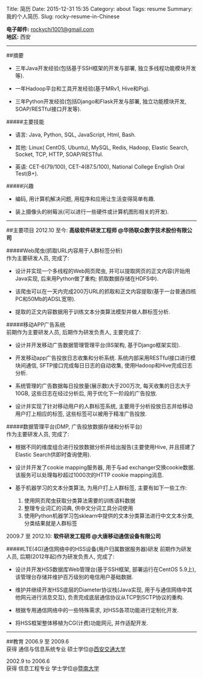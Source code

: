 Title: 简历
Date: 2015-12-31 15:35
Category: about
Tags: resume
Summary: 我的个人简历.
Slug: rocky-resume-in-Chinese

**电子邮件:** [rockychi1001@gmail.com](mailto:rockychi1001@gmail.com "my email")  
**地区:** 西安

----
##摘要	   
* 三年Java开发经验(包括基于SSH框架的开发与部署, 独立多线程功能模块开发等).

* 一年Hadoop平台和工具开发经验(基于MRv1, Hive和Pig).

* 三年Python开发经验(包括Django和Flask开发与部署, 独立功能模块开发, SOAP/RESTful接口开发等).
 
#####主要技能	
* 语言: Java, Python, SQL, JavaScript, Html, Bash.

* 其他: Linux( CentOS, Ubuntu), MySQL, Redis, Hadoop, Elastic Search, Socket, TCP, HTTP, SOAP/RESTful.

* 英语: CET-6(79/100), CET-4(87.5/100), National College English Oral Test(B+).

#####兴趣	
* 编码, 用计算机解决问题, 用程序和应用让生活变得简单有趣.

* 装上摄像头的树莓派(可以进行一些硬件或计算机图形相关的开发).

----
##主要项目
2012.10 至今: **高级软件研发工程师 @华扬联众数字技术股份有限公司**  

#####Web爬虫(抓取URL内容用于人群标签分析)  
作为主要研发人员, 完成了:

* 设计并实现一个多线程的Web网页爬虫, 并可以提取网页的正文内容(开始用Java实现, 后来用Python做了重构; 抓取数据存储在HDFS中).

* 该爬虫可以在一天内完成200万URL的抓取和正文内容提取(基于一台普通四核PC和50Mb的ADSL宽带).

* 提取的正文内容数据用于训练文本分类算法模型并做人群标签分析.

#####移动APP广告系统  
前期作为主要研发人员, 后期作为研发负责人, 主要完成了:

* 设计并开发移动广告数据管理管理平台(BS架构, 基于Django框架实现).

* 开发移动app广告投放日志收集和分析系统. 系统内部采用RESTful接口进行模块间通信, SFTP接口完成每日日志的自动收集, 使用Hadoop和Hive完成日志分析.

* 系统管理的广告数据每日投放量(展示数)大于200万次, 每天收集的日志大于10GB, 这些日志在经过分析后, 用于优化下一阶段的广告投放.

* 设计并实现了针对移动用户的人群标签系统, 主要用于分析投放日志并给移动用户打上相应的标签, 这些标签可以被用于精准广告投放.

#####数据管理平台(DMP, 广告投放数据存储和分析平台)  
作为主要研发人员, 完成了:

* 根据不同的维度组合进行投放数据分析并给出报告(主要使用Hive, 并且搭建了Elastic Search供即时查询使用).

* 设计并开发了cookie mapping服务器, 用于与ad exchanger交换cookie数据. 该服务可以处理每秒超过1000次的HTTP cookie mapping消息.

* 基于机器学习的文本分类算法, 为用户打上人群标签, 主要有如下一些工作:

    1) 使用网页爬虫获取分类算法需要的训练语料数据  
    2) 整理专业词汇的词典, 供中文分词工具分词使用  
    3) 使用Python机器学习包sklearn中提供的文本分类算法进行中文文本分类, 分类结果就是人群标签
   
2009.7 至 2012.10: **软件研发工程师 @大唐移动通信设备有限公司**

#####LTE(4G)通信网络中的HSS设备(用户归属数据服务器)研发
前期作为研发人员, 后期(2012年起)作为研发负责人, 完成了:

* 设计并开发HSS数据库Web管理台(基于SSH框架, 部署运行在CentOS 5.9上), 该管理台存储并维护百万级别的电信用户基础数据.

* 维护并继续开发HSS底层的Diameter协议栈(Java实现, 用于与通信网络中其他网元进行消息交互), 负责完成底层通信协议从TCP到SCTP协议的重构.

* 根据专用通信网络中的一些特殊需求, 对HSS各项功能进行定制化开发.

* 将HSS框架整体移植为CG(计费)功能网元, 并作适配开发.
 
----
##教育
2006.9 至 2009.6  
获得 通信与信息系统专业 硕士学位@[西安交通大学](http://www.xjtu.edu.cn "Xi’an Jiaotong University")

2002.9 to 2006.6  
获得 信息工程专业 学士学位@[暨南大学](http://www.jnu.edu.cn "Jinan University")